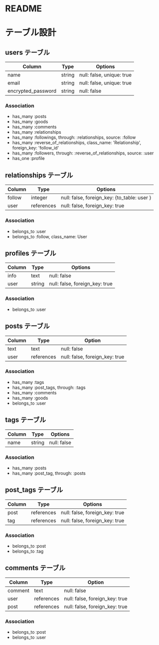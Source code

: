 # README

# テーブル設計

## users テーブル

| Column                    | Type    | Options                   |
|---------------------------|---------|---------------------------|
| name                      | string  | null: false, unique: true |
| email                     | string  | null: false, unique: true |
| encrypted_password        | string  | null: false               |

### Association

- has_many :posts
- has_many :goods
- has_many :comments
- has_many :relationships
- has_many :followings, through: :relationships, source: :follow
- has_many :reverse_of_relationships, class_name: 'Relationship', foreign_key: 'follow_id'
- has_many :followers, through: :reverse_of_relationships, source: :user
- has_one  :profile

## relationships テーブル

| Column    | Type       | Options                                    |
|-----------|------------|--------------------------------------------|
| follow    | integer    | null: false, foreign_key: {to_table: user }|
| user      | references | null: false, foreign_key: true             |

### Association

- belongs_to :user
- belongs_to :follow, class_name: User


## profiles テーブル

| Column                    | Type    | Options                        |
|---------------------------|---------|--------------------------------|
| info                      | text    | null: false                    |
| user                      | string  | null: false, foreign_key: true |

### Association

- belongs_to :user

## posts テーブル

| Column | Type       | Option                         |
|--------|------------|--------------------------------|
| text   | text       | null: false                    |
| user   | references | null: false, foreign_key: true |

### Association

- has_many   :tags
- has_many   :post_tags, through: :tags
- has_many   :comments
- has_many   :goods
- belongs_to :user


##  tags テーブル

| Column             | Type       | Options                        |
| -------------------| ---------- | ------------------------------ |
| name               | string     | null: false                    |

 
### Association
- has_many :posts
- has_many :post_tag, through: :posts


## post_tags テーブル

| Column  | Type       | Options                        |
| --------| ---------- | ------------------------------ |
| post    | references | null: false, foreign_key: true |
| tag     | references | null: false, foreign_key: true |


### Association

- belongs_to :post
- belongs_to :tag

## comments テーブル

| Column  | Type       | Option                         |
|---------|------------|--------------------------------|
| comment | text       | null: false                    |
| user    | references | null: false, foreign_key: true |
| post    | references | null: false, foreign_key: true |

### Association

- belongs_to :post
- belongs_to :user